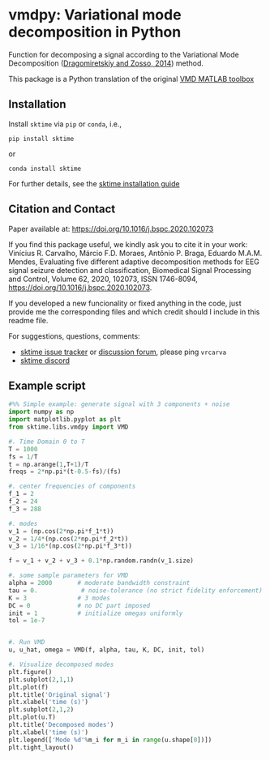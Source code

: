 # vmdpy: Variational mode decomposition in Python

Function for decomposing a signal according to the Variational Mode Decomposition
([Dragomiretskiy and Zosso, 2014](https://doi.org/10.1109/TSP.2013.2288675)) method.  

This package is a Python translation of
the original [VMD MATLAB toolbox](https://www.mathworks.com/matlabcentral/fileexchange/44765-variational-mode-decomposition)  


## Installation 

Install ``sktime`` via ``pip`` or ``conda``, i.e.,

```
pip install sktime
```

or

```
conda install sktime
```

For further details, see the [sktime installation guide](https://www.sktime.net/en/stable/installation.html)


## Citation and Contact
Paper available at: https://doi.org/10.1016/j.bspc.2020.102073

If you find this package useful, we kindly ask you to cite it in your work:   
Vinícius R. Carvalho, Márcio F.D. Moraes, Antônio P. Braga, Eduardo M.A.M. Mendes,
Evaluating five different adaptive decomposition methods for EEG signal seizure detection and classification,
Biomedical Signal Processing and Control,
Volume 62,
2020,
102073,
ISSN 1746-8094,
https://doi.org/10.1016/j.bspc.2020.102073.  

If you developed a new funcionality or fixed anything in the code, just provide me the corresponding files and which credit should I include in this readme file. 

For suggestions, questions, comments:

* [sktime issue tracker](https://github.com/sktime/sktime/issues) or [discussion forum](https://github.com/sktime/sktime/discussions),
  please ping `vrcarva`
* [sktime discord](https://discord.com/invite/54ACzaFsn7)


## Example script
```python
#%% Simple example: generate signal with 3 components + noise  
import numpy as np  
import matplotlib.pyplot as plt  
from sktime.libs.vmdpy import VMD  

#. Time Domain 0 to T  
T = 1000  
fs = 1/T  
t = np.arange(1,T+1)/T  
freqs = 2*np.pi*(t-0.5-fs)/(fs)  

#. center frequencies of components  
f_1 = 2  
f_2 = 24  
f_3 = 288  

#. modes  
v_1 = (np.cos(2*np.pi*f_1*t))  
v_2 = 1/4*(np.cos(2*np.pi*f_2*t))  
v_3 = 1/16*(np.cos(2*np.pi*f_3*t))  

f = v_1 + v_2 + v_3 + 0.1*np.random.randn(v_1.size)  

#. some sample parameters for VMD  
alpha = 2000       # moderate bandwidth constraint  
tau = 0.            # noise-tolerance (no strict fidelity enforcement)  
K = 3              # 3 modes  
DC = 0             # no DC part imposed  
init = 1           # initialize omegas uniformly  
tol = 1e-7  


#. Run VMD 
u, u_hat, omega = VMD(f, alpha, tau, K, DC, init, tol)  

#. Visualize decomposed modes
plt.figure()
plt.subplot(2,1,1)
plt.plot(f)
plt.title('Original signal')
plt.xlabel('time (s)')
plt.subplot(2,1,2)
plt.plot(u.T)
plt.title('Decomposed modes')
plt.xlabel('time (s)')
plt.legend(['Mode %d'%m_i for m_i in range(u.shape[0])])
plt.tight_layout()
```
